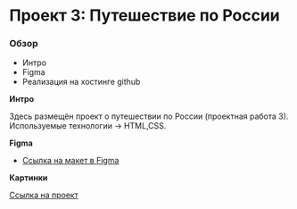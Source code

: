 # Проект 3: Путешествие по России

### Обзор
* Интро
* Figma
* Реализация на хостинге github

**Интро**

Здесь размещён проект о путешествии по России (проектная работа 3).
Используемые технологии -> HTML,CSS.

**Figma**

* [Ссылка на макет в Figma](https://www.figma.com/file/OyRWEjU6wBwRe1hapzQoLx/Sprint-3%3A-Russia-%2F-desktop-%2B-mobile?node-id=28503%3A0)

**Картинки**

[Ссылка на проект](https://asgardd2.github.io/russian-travel/)
